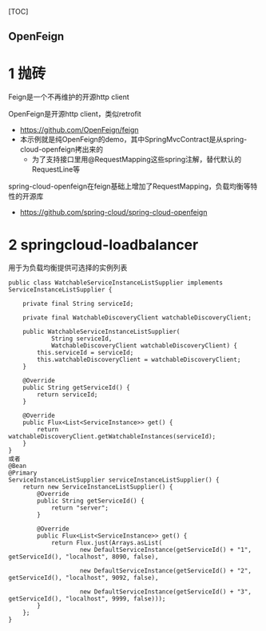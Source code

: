 [TOC]


OpenFeign
---

# 1 抛砖

Feign是一个不再维护的开源http client

OpenFeign是开源http client，类似retrofit
- https://github.com/OpenFeign/feign
- 本示例就是纯OpenFeign的demo，其中SpringMvcContract是从spring-cloud-openfeign拷出来的
    - 为了支持接口里用@RequestMapping这些spring注解，替代默认的RequestLine等

spring-cloud-openfeign在feign基础上增加了RequestMapping，负载均衡等特性的开源库
- https://github.com/spring-cloud/spring-cloud-openfeign


# 2 springcloud-loadbalancer

用于为负载均衡提供可选择的实例列表
```
public class WatchableServiceInstanceListSupplier implements ServiceInstanceListSupplier {

    private final String serviceId;

    private final WatchableDiscoveryClient watchableDiscoveryClient;

    public WatchableServiceInstanceListSupplier(
            String serviceId,
            WatchableDiscoveryClient watchableDiscoveryClient) {
        this.serviceId = serviceId;
        this.watchableDiscoveryClient = watchableDiscoveryClient;
    }

    @Override
    public String getServiceId() {
        return serviceId;
    }

    @Override
    public Flux<List<ServiceInstance>> get() {
        return watchableDiscoveryClient.getWatchableInstances(serviceId);
    }
}
或者
@Bean
@Primary
ServiceInstanceListSupplier serviceInstanceListSupplier() {
    return new ServiceInstanceListSupplier() {
        @Override
        public String getServiceId() {
            return "server";
        }

        @Override
        public Flux<List<ServiceInstance>> get() {
            return Flux.just(Arrays.asList(
                    new DefaultServiceInstance(getServiceId() + "1", getServiceId(), "localhost", 8090, false),

                    new DefaultServiceInstance(getServiceId() + "2", getServiceId(), "localhost", 9092, false),

                    new DefaultServiceInstance(getServiceId() + "3", getServiceId(), "localhost", 9999, false)));
        }
    };
}
```